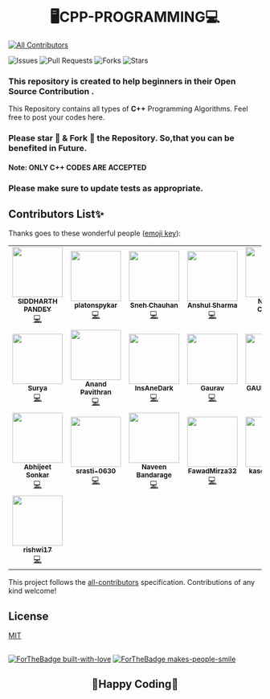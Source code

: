 # <div align="center">🖥️CPP-PROGRAMMING💻</div>
<!-- ALL-CONTRIBUTORS-BADGE:START - Do not remove or modify this section -->
[![All Contributors](https://img.shields.io/badge/all_contributors-22-orange.svg?style=flat-square)](#contributors-)
<!-- ALL-CONTRIBUTORS-BADGE:END -->
![Issues](https://img.shields.io/github/issues/siddharth25pandey/CPP-Programming)
![Pull Requests](https://img.shields.io/github/issues-pr/siddharth25pandey/CPP-Programming)
![Forks](https://img.shields.io/github/forks/siddharth25pandey/CPP-Programming)
![Stars](https://img.shields.io/github/stars/siddharth25pandey/CPP-Programming)

### This repository is created to help beginners in their Open Source Contribution .

This Repository contains all types of **C++** Programming Algorithms.
Feel free to post your codes here.
### Please star 🌟 & Fork 🍴 the Repository. So,that you can be benefited in Future. 
#### Note: ONLY C++ CODES ARE ACCEPTED
### Please make sure to update tests as appropriate.


## Contributors List✨

Thanks goes to these wonderful people ([emoji key](https://allcontributors.org/docs/en/emoji-key)):

<!-- ALL-CONTRIBUTORS-LIST:START - Do not remove or modify this section -->
<!-- prettier-ignore-start -->
<!-- markdownlint-disable -->
<table>
  <tr>
    <td align="center"><a href="https://siddharth25pandey.github.io"><img src="https://avatars0.githubusercontent.com/u/56592079?v=4" width="100px;" alt=""/><br /><sub><b>SIDDHARTH PANDEY</b></sub></a><br /><a href="https://github.com/siddharth25pandey/CPP-Programming/commits?author=siddharth25pandey" title="Code">💻</a></td>
    <td align="center"><a href="https://github.com/platonspykar"><img src="https://avatars0.githubusercontent.com/u/72163218?v=4" width="100px;" alt=""/><br /><sub><b>platonspykar</b></sub></a><br /><a href="https://github.com/siddharth25pandey/CPP-Programming/commits?author=platonspykar" title="Code">💻</a></td>
    <td align="center"><a href="https://github.com/Snake-27"><img src="https://avatars0.githubusercontent.com/u/72086275?v=4" width="100px;" alt=""/><br /><sub><b>Sneh Chauhan</b></sub></a><br /><a href="https://github.com/siddharth25pandey/CPP-Programming/commits?author=Snake-27" title="Code">💻</a></td>
    <td align="center"><a href="https://github.com/Anshul758"><img src="https://avatars1.githubusercontent.com/u/55247501?v=4" width="100px;" alt=""/><br /><sub><b>Anshul Sharma </b></sub></a><br /><a href="https://github.com/siddharth25pandey/CPP-Programming/commits?author=Anshul758" title="Code">💻</a></td>
    <td align="center"><a href="https://github.com/nicusor43"><img src="https://avatars0.githubusercontent.com/u/53815814?v=4" width="100px;" alt=""/><br /><sub><b>Nicușor Cruceru</b></sub></a><br /><a href="https://github.com/siddharth25pandey/CPP-Programming/commits?author=nicusor43" title="Code">💻</a></td>
    <td align="center"><a href="https://github.com/Shreyashm16"><img src="https://avatars0.githubusercontent.com/u/56593418?v=4" width="100px;" alt=""/><br /><sub><b>Shreyash Mishra</b></sub></a><br /><a href="https://github.com/siddharth25pandey/CPP-Programming/commits?author=Shreyashm16" title="Code">💻</a></td>
    <td align="center"><a href="https://github.com/prichoms"><img src="https://avatars0.githubusercontent.com/u/56591603?v=4" width="100px;" alt=""/><br /><sub><b>Priyam Bajpai</b></sub></a><br /><a href="https://github.com/siddharth25pandey/CPP-Programming/commits?author=prichoms" title="Code">💻</a></td>
  </tr>
  <tr>
    <td align="center"><a href="https://github.com/surya1701"><img src="https://avatars1.githubusercontent.com/u/56593966?v=4" width="100px;" alt=""/><br /><sub><b>Surya</b></sub></a><br /><a href="https://github.com/siddharth25pandey/CPP-Programming/commits?author=surya1701" title="Code">💻</a></td>
    <td align="center"><a href="https://github.com/anand4234"><img src="https://avatars3.githubusercontent.com/u/46859246?v=4" width="100px;" alt=""/><br /><sub><b>Anand Pavithran</b></sub></a><br /><a href="https://github.com/siddharth25pandey/CPP-Programming/commits?author=anand4234" title="Code">💻</a></td>
    <td align="center"><a href="https://github.com/InsAneDark"><img src="https://avatars3.githubusercontent.com/u/70620929?v=4" width="100px;" alt=""/><br /><sub><b>InsAneDark</b></sub></a><br /><a href="https://github.com/siddharth25pandey/CPP-Programming/commits?author=InsAneDark" title="Code">💻</a></td>
    <td align="center"><a href="https://github.com/gpandey1709"><img src="https://avatars2.githubusercontent.com/u/72185797?v=4" width="100px;" alt=""/><br /><sub><b>Gaurav</b></sub></a><br /><a href="https://github.com/siddharth25pandey/CPP-Programming/commits?author=gpandey1709" title="Code">💻</a></td>
    <td align="center"><a href="https://github.com/GauravPatil8778"><img src="https://avatars3.githubusercontent.com/u/67456816?v=4" width="100px;" alt=""/><br /><sub><b>GAURAV PATIL</b></sub></a><br /><a href="https://github.com/siddharth25pandey/CPP-Programming/commits?author=GauravPatil8778" title="Code">💻</a></td>
    <td align="center"><a href="https://github.com/stuti-v4"><img src="https://avatars3.githubusercontent.com/u/70504325?v=4" width="100px;" alt=""/><br /><sub><b>stuti-v4</b></sub></a><br /><a href="https://github.com/siddharth25pandey/CPP-Programming/commits?author=stuti-v4" title="Code">💻</a></td>
    <td align="center"><a href="https://github.com/smriti-v16"><img src="https://avatars2.githubusercontent.com/u/72195751?v=4" width="100px;" alt=""/><br /><sub><b>Smriti Verma</b></sub></a><br /><a href="https://github.com/siddharth25pandey/CPP-Programming/commits?author=smriti-v16" title="Code">💻</a></td>
  </tr>
  <tr>
    <td align="center"><a href="https://github.com/Abhijeet-sonkar"><img src="https://avatars0.githubusercontent.com/u/53171003?v=4" width="100px;" alt=""/><br /><sub><b>Abhijeet Sonkar</b></sub></a><br /><a href="https://github.com/siddharth25pandey/CPP-Programming/commits?author=Abhijeet-sonkar" title="Code">💻</a></td>
    <td align="center"><a href="https://github.com/srasti-0630"><img src="https://avatars3.githubusercontent.com/u/70095027?v=4" width="100px;" alt=""/><br /><sub><b>srasti-0630</b></sub></a><br /><a href="https://github.com/siddharth25pandey/CPP-Programming/commits?author=srasti-0630" title="Code">💻</a></td>
    <td align="center"><a href="http://naveenbandarage.com"><img src="https://avatars1.githubusercontent.com/u/37656114?v=4" width="100px;" alt=""/><br /><sub><b>Naveen Bandarage</b></sub></a><br /><a href="https://github.com/siddharth25pandey/CPP-Programming/commits?author=NaveenBandarage" title="Code">💻</a></td>
    <td align="center"><a href="https://github.com/FawadMirza32"><img src="https://avatars0.githubusercontent.com/u/37993847?v=4" width="100px;" alt=""/><br /><sub><b>FawadMirza32</b></sub></a><br /><a href="https://github.com/siddharth25pandey/CPP-Programming/commits?author=FawadMirza32" title="Code">💻</a></td>
    <td align="center"><a href="https://github.com/kasojuswathi"><img src="https://avatars1.githubusercontent.com/u/56555547?v=4" width="100px;" alt=""/><br /><sub><b>kasojuswathi</b></sub></a><br /><a href="https://github.com/siddharth25pandey/CPP-Programming/commits?author=kasojuswathi" title="Code">💻</a></td>
    <td align="center"><a href="https://sourcerer.io/kaushik-rishi"><img src="https://avatars2.githubusercontent.com/u/52498617?v=4" width="100px;" alt=""/><br /><sub><b> Kaushik Rishi</b></sub></a><br /><a href="https://github.com/siddharth25pandey/CPP-Programming/commits?author=kaushik-rishi" title="Code">💻</a></td>
    <td align="center"><a href="https://github.com/giyasht"><img src="https://avatars1.githubusercontent.com/u/56585607?v=4" width="100px;" alt=""/><br /><sub><b>giyasht</b></sub></a><br /><a href="https://github.com/siddharth25pandey/CPP-Programming/commits?author=giyasht" title="Code">💻</a></td>
  </tr>
  <tr>
    <td align="center"><a href="https://github.com/rishwi17"><img src="https://avatars0.githubusercontent.com/u/56584536?v=4" width="100px;" alt=""/><br /><sub><b>rishwi17</b></sub></a><br /><a href="https://github.com/siddharth25pandey/CPP-Programming/commits?author=rishwi17" title="Code">💻</a></td>
  </tr>
</table>

<!-- markdownlint-enable -->
<!-- prettier-ignore-end -->
<!-- ALL-CONTRIBUTORS-LIST:END -->

This project follows the [all-contributors](https://github.com/all-contributors/all-contributors) specification. Contributions of any kind welcome!
## License
[MIT](LICENSE)
##
[![ForTheBadge built-with-love](http://ForTheBadge.com/images/badges/built-with-love.svg)](https://GitHub.com/siddharth25pandey/)
[![ForTheBadge makes-people-smile](http://ForTheBadge.com/images/badges/makes-people-smile.svg)](https://GitHub.com/siddharth25pandey/)
## <div align="center">🤞Happy Coding🤞</div>
